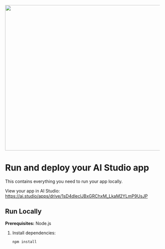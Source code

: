 <div align="center">
<img width="1200" height="475" alt="GHBanner" src="https://github.com/user-attachments/assets/0aa67016-6eaf-458a-adb2-6e31a0763ed6" />
</div>

# Run and deploy your AI Studio app

This contains everything you need to run your app locally.

View your app in AI Studio: https://ai.studio/apps/drive/1sD4dleclJBxGRChxM_LkaM2YLmP9UsJP

## Run Locally

**Prerequisites:** Node.js

1. Install dependencies:
   ```bash
   npm install

